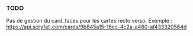 
### TODO
Pas de gestion du card_faces pour les cartes recto verso. Exemple : https://api.scryfall.com/cards/9b845a15-16ec-4c2a-a480-af433320564d  


